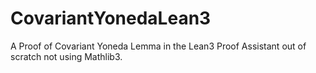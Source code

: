 # CovariantYonedaLean3
A Proof of Covariant Yoneda Lemma in the Lean3 Proof Assistant out of scratch not using Mathlib3. 
